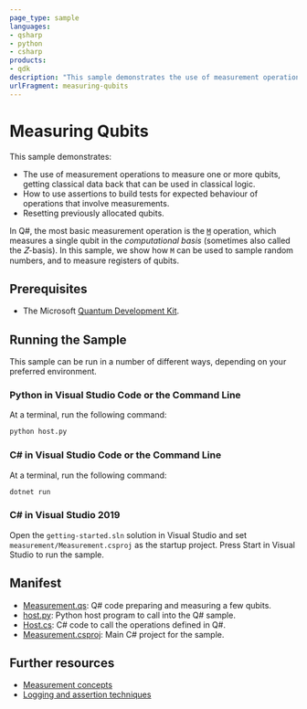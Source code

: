 ```yaml
---
page_type: sample
languages:
- qsharp
- python
- csharp
products:
- qdk
description: "This sample demonstrates the use of measurement operations to measure one or more qubits."
urlFragment: measuring-qubits
---
```


# Measuring Qubits #

This sample demonstrates:
- The use of measurement operations to measure one or more qubits, getting classical data back that can be used in classical logic.
- How to use assertions to build tests for expected behaviour of operations that involve measurements.
- Resetting previously allocated qubits.

In Q#, the most basic measurement operation is the [`M`](https://docs.microsoft.com/qsharp/api/qsharp/microsoft.quantum.intrinsic.m) operation, which measures a single qubit in the _computational basis_ (sometimes also called the 𝑍-basis).
In this sample, we show how `M` can be used to sample random numbers, and to measure registers of qubits.

## Prerequisites ##

- The Microsoft [Quantum Development Kit](https://docs.microsoft.com/quantum/install-guide/).

## Running the Sample ##

This sample can be run in a number of different ways, depending on your preferred environment.

### Python in Visual Studio Code or the Command Line ###

At a terminal, run the following command:

```bash
python host.py
```

### C# in Visual Studio Code or the Command Line ###

At a terminal, run the following command:

```bash
dotnet run
```

### C# in Visual Studio 2019 ###

Open the `getting-started.sln` solution in Visual Studio and set `measurement/Measurement.csproj` as the startup project.
Press Start in Visual Studio to run the sample.

## Manifest ##

- [Measurement.qs](./Measurement.qs): Q# code preparing and measuring a few qubits.
- [host.py](./host.py): Python host program to call into the Q# sample.
- [Host.cs](./Host.cs): C# code to call the operations defined in Q#.
- [Measurement.csproj](./Measurement.csproj): Main C# project for the sample.

## Further resources ##

- [Measurement concepts](https://docs.microsoft.com/quantum/concepts/pauli-measurements)
- [Logging and assertion techniques](https://docs.microsoft.com/quantum/techniques/testing-and-debugging#logging-and-assertions)
